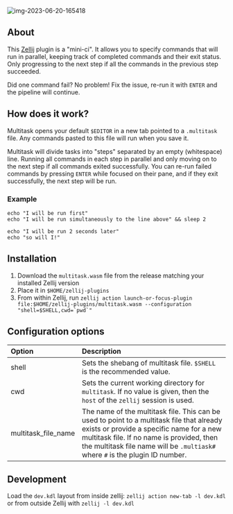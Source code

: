 ![img-2023-06-20-165418](https://github.com/imsnif/multitask/assets/795598/9877c93c-60a8-45ad-a113-354440741fd9)

## About
This [Zellij][zellij] plugin is a "mini-ci". It allows you to specify commands that will run in parallel, keeping track of completed commands and their exit status. Only progressing to the next step if all the commands in the previous step succeeded.

Did one command fail? No problem! Fix the issue, re-run it with `ENTER` and the pipeline will continue.

## How does it work?

Multitask opens your default `$EDITOR` in a new tab pointed to a `.multitask` file. Any commands pasted to this file will run when you save it. 

Multitask will divide tasks into "steps" separated by an empty (whitespace) line. Running all commands in each step in parallel and only moving on to the next step if all commands exited successfully. You can re-run failed commands by pressing `ENTER` while focused on their pane, and if they exit successfully, the next step will be run.

### Example
```
echo "I will be run first"
echo "I will be run simultaneously to the line above" && sleep 2

echo "I will be run 2 seconds later"
echo "so will I!"
```

[zellij]: https://github.com/zellij-org/zellij

## Installation
1. Download the `multitask.wasm` file from the release matching your installed Zellij version
2. Place it in `$HOME/zellij-plugins`
3. From within Zellij, run ``zellij action launch-or-focus-plugin file:$HOME/zellij-plugins/multitask.wasm --configuration "shell=$SHELL,cwd=`pwd`"``

## Configuration options
| Option | Description |
| :--- | :--- |
| shell | Sets the shebang of multitask file. `$SHELL` is the recommended value. |
| cwd | Sets the current working directory for `multitask`. If no value is given, then the `host` of the `zellij` session is used. |
| multitask\_file\_name | The name of the multitask file. This can be used to point to a multitask file that already exists or provide a specific name for a new multitask file. If no name is provided, then the multitask file name will be `.multiask#` where `#` is the plugin ID number.


## Development
Load the `dev.kdl` layout from inside zellij: `zellij action new-tab -l dev.kdl` or from outside Zellij with `zellij -l dev.kdl`
